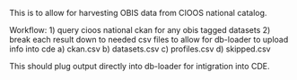 This is to allow for harvesting OBIS data from CIOOS national catalog.

Workflow:
    1) query cioos national ckan for any obis tagged datasets
    2) break each result down to needed csv files to allow for db-loader to upload info into cde
        a) ckan.csv
        b) datasets.csv
        c) profiles.csv
        d) skipped.csv

This should plug output directly into db-loader for intigration into CDE.
